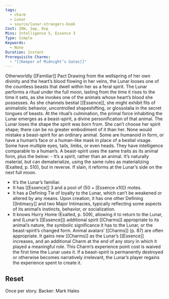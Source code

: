 ```yaml
---
tags:
  - charm
  - Lunar
  - source/lunar-strangers-book
Cost: 20m, 1wp, 8xp
Mins: Intelligence 5, Essence 3
Type: Simple
Keywords:
  - None
Duration: Instant
Prerequisite Charms:
  - "[[Keeper of Midnight’s Gates]]"
---
```

Otherworldly [[Familiar]] Pact Drawing from the wellspring of her own divinity and the heart’s blood flowing in her veins, the Lunar looses one of the countless beasts that dwell within her as a feral spirit.
The Lunar performs a ritual under the full moon, lasting from the time it rises to the time it sets, as she invokes one of the animals whose heart’s blood she possesses.
As she channels bestial [[Essence]], she might exhibit fits of animalistic behavior, uncontrolled shapeshifting, or glossolalia in the secret tongues of beasts. At the ritual’s culmination, the primal force inhabiting the Lunar emerges as a beast-spirit, a divine personification of that animal. The Lunar loses the shape the spirit was born from. She can’t choose her spirit shape; there can be no greater embodiment of it than her.
None would mistake a beast-spirit for an ordinary animal. Some are humanoid in form, or have a human’s face or a human-like mask in place of a bestial visage. Some have multiple eyes, tails, limbs, or even heads. They have intelligence comparable to a human’s.
A beast-spirit uses the same traits as its animal form, plus the below:  - It’s a spirit, rather than an animal. It’s naturally material, but can dematerialize, using the same rules as materializing (Exalted, p. 510), but in reverse. If slain, it reforms at the Lunar’s side on the next full moon.
 - It’s the Lunar’s familiar.
 - It has [[Essence]] 3 and a pool of (50 + [Essence x10]) motes.
 - It has a Defining Tie of loyalty to the Lunar, which can’t be weakened or altered by any means. Upon creation, it has one other Defining [[Intimacy]] and two Major Intimacies, typically reflecting some aspects of its animal’s instincts, behavior, or socialization.
 - It knows Hurry Home (Exalted, p. 509), allowing it to return to the Lunar, and (Lunar’s [[Essence]]) additional spirit [[Charms]] appropriate to its animal’s nature, the symbolic significance it has to the Lunar, or the beast-spirit’s changed form. Animal avatars’ [[Charms]] (p. 87) are often appropriate. It gains new [[Charms]] as the Lunar’s [[Essence]] increases, and an additional Charm at the end of any story in which it played a meaningful role.
This Charm’s experience point cost is waived the first time the Lunar uses it. If a beast-spirit is permanently destroyed or otherwise becomes narratively irrelevant, the Lunar’s player regains the experience spent to create it.

## Reset 
Once per story.
Backer: Mark Hales